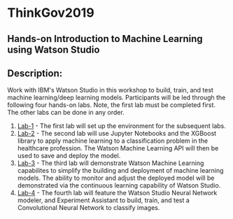 # ThinkGov2019
## Hands-on Introduction to Machine Learning using Watson Studio

## Description:

Work with IBM's Watson Studio in this workshop to build, train, and test machine learning/deep learning models. Participants will be led through the following four hands-on labs. Note, the first lab must be completed first. The other labs can be done in any order.  

1. [Lab-1](Lab-1) - The first lab will set up the environment for the subsequent labs. 
1. [Lab-2](Lab-2) - The second lab will use Jupyter Notebooks and the XGBoost library to apply machine learning to a classification problem in the healthcare profession. The Watson Machine Learning API will then be used to save and deploy the model. 
1. [Lab-3](Lab-3) - The third lab will demonstrate Watson Machine Learning capabilites to simplify the building and deployment of machine learning models. The ability to monitor and adjust the deployed model will be demonstrated via the continuous learning capability of Watson Studio. 
1. [Lab-4](Lab-4) - The fourth lab will feature the Watson Studio Neural Network modeler, and Experiment Assistant to build, train, and test a Convolutional Neural Network to classify images.  

 
